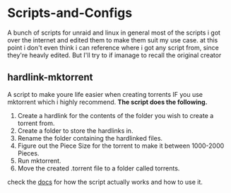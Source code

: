 # Scripts-and-Configs
A bunch of scripts for unraid and linux in general
most of the scripts i got over the internet and edited them to make them suit my use case.
at this point i don't even think i can reference where i got any script from, since they're heavly edited. But I'll try to if imanage to recall the original creator

## hardlink-mktorrent
A script to make youre life easier when creating torrents IF you use mktorrent which i highly recommend.
**The script does the following.**

1. Create a hardlink for the contents of the folder you wish to create a torrent from.
2. Create a folder to store the hardlinks in.
3. Rename the folder containing the hardlinked files.
4. Figure out the Piece Size for the torrent to make it between 1000-2000 Pieces.
5. Run mktorrent.
6. Move the created .torrent file to a folder called torrents.

check the [docs](https://github.com/SomeThingElseZ/Scripts-and-Configs/tree/main/Scripts) for how the script actually works and how to use it.